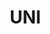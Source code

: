 # UNI
<!DOCTYPE html>
<html lang="ko">
<head>
    <meta charset="UTF-8">
    <meta name="viewport" content="width=device-width, initial-scale=1.0">
    <title>U.N.I - AI 대화 분석 서비스</title>
    <style>
        * {
            margin: 0;
            padding: 0;
            box-sizing: border-box;
        }
        
        body {
            font-family: 'Pretendard', -apple-system, BlinkMacSystemFont, system-ui, Roboto, sans-serif;
            background: #ffffff;
            color: #333;
            line-height: 1.6;
            overflow-x: hidden;
        }
        
        /* Navigation */
        nav {
            position: fixed;
            top: 0;
            width: 100%;
            background: rgba(255, 255, 255, 0.95);
            backdrop-filter: blur(10px);
            box-shadow: 0 2px 20px rgba(0,0,0,0.05);
            z-index: 1000;
            padding: 20px 0;
        }
        
        .nav-container {
            max-width: 1200px;
            margin: 0 auto;
            padding: 0 20px;
            display: flex;
            justify-content: space-between;
            align-items: center;
        }
        
        .logo-nav {
            font-size: 32px;
            font-weight: 900;
            color: #667eea;
            text-decoration: none;
        }
        
        .nav-links {
            display: flex;
            gap: 30px;
            align-items: center;
        }
        
        .nav-links a {
            color: #666;
            text-decoration: none;
            font-weight: 500;
            transition: color 0.3s;
        }
        
        .nav-links a:hover {
            color: #667eea;
        }
        
        .btn-start {
            background: linear-gradient(135deg, #667eea 0%, #764ba2 100%);
            color: white;
            padding: 10px 25px;
            border-radius: 25px;
            text-decoration: none;
            font-weight: 600;
            transition: all 0.3s;
            box-shadow: 0 5px 15px rgba(102, 126, 234, 0.3);
        }
        
        .btn-start:hover {
            transform: translateY(-2px);
            box-shadow: 0 8px 20px rgba(102, 126, 234, 0.4);
        }
        
        /* Hero Section */
        .hero {
            margin-top: 80px;
            padding: 80px 20px;
            background: linear-gradient(135deg, #667eea 0%, #764ba2 100%);
            position: relative;
            overflow: hidden;
        }
        
        .hero::before {
            content: '';
            position: absolute;
            top: -50%;
            left: -50%;
            width: 200%;
            height: 200%;
            background: radial-gradient(circle, rgba(255,255,255,0.1) 0%, transparent 70%);
            animation: pulse 6s ease-in-out infinite;
        }
        
        .hero-content {
            max-width: 1200px;
            margin: 0 auto;
            display: grid;
            grid-template-columns: 1fr 1fr;
            gap: 60px;
            align-items: center;
            position: relative;
            z-index: 1;
        }
        
        .hero-text h1 {
            font-size: 56px;
            color: white;
            font-weight: 900;
            margin-bottom: 20px;
            line-height: 1.2;
        }
        
        .hero-text .highlight {
            color: #BFFF00;
        }
        
        .hero-text p {
            font-size: 20px;
            color: rgba(255,255,255,0.9);
            margin-bottom: 30px;
            line-height: 1.6;
        }
        
        .hero-demo {
            background: white;
            border-radius: 20px;
            padding: 30px;
            box-shadow: 0 20px 60px rgba(0,0,0,0.2);
        }
        
        .demo-tabs {
            display: flex;
            gap: 10px;
            margin-bottom: 20px;
        }
        
        .demo-tab {
            padding: 8px 16px;
            background: #f5f5f5;
            border-radius: 10px;
            font-size: 14px;
            cursor: pointer;
            transition: all 0.3s;
        }
        
        .demo-tab.active {
            background: linear-gradient(135deg, #667eea 0%, #764ba2 100%);
            color: white;
        }
        
        .demo-content {
            background: #f8f9fa;
            border-radius: 15px;
            padding: 20px;
            min-height: 300px;
            position: relative;
        }
        
        .chat-message {
            margin-bottom: 15px;
            animation: slideIn 0.5s ease-out;
        }
        
        @keyframes slideIn {
            from { opacity: 0; transform: translateX(-20px); }
            to { opacity: 1; transform: translateX(0); }
        }
        
        .message-sent {
            text-align: right;
        }
        
        .message-bubble {
            display: inline-block;
            padding: 10px 15px;
            border-radius: 20px;
            max-width: 70%;
            font-size: 14px;
        }
        
        .message-sent .message-bubble {
            background: #667eea;
            color: white;
        }
        
        .message-received .message-bubble {
            background: white;
            color: #333;
            box-shadow: 0 2px 10px rgba(0,0,0,0.05);
        }
        
        .analysis-result {
            background: white;
            border-radius: 15px;
            padding: 20px;
            margin-top: 20px;
            box-shadow: 0 5px 20px rgba(0,0,0,0.1);
        }
        
        .analysis-result h4 {
            color: #667eea;
            margin-bottom: 10px;
        }
        
        .cta-hero {
            background: #BFFF00;
            color: #333;
            padding: 15px 40px;
            border-radius: 50px;
            font-size: 18px;
            font-weight: 700;
            text-decoration: none;
            display: inline-block;
            transition: all 0.3s;
            box-shadow: 0 10px 30px rgba(0,0,0,0.2);
            border: 2px solid transparent;
        }
        
        .cta-hero:hover {
            transform: translateY(-3px);
            box-shadow: 0 15px 40px rgba(0,0,0,0.3);
            border-color: white;
        }
        
        /* Features Section */
        .features-section {
            padding: 100px 20px;
            background: #f8f9fa;
        }
        
        .container {
            max-width: 1200px;
            margin: 0 auto;
        }
        
        .section-header {
            text-align: center;
            margin-bottom: 60px;
        }
        
        .section-header h2 {
            font-size: 42px;
            color: #333;
            margin-bottom: 20px;
            font-weight: 800;
        }
        
        .section-header p {
            font-size: 18px;
            color: #666;
        }
        
        .features-grid {
            display: grid;
            grid-template-columns: repeat(auto-fit, minmax(350px, 1fr));
            gap: 30px;
        }
        
        .feature-card {
            background: white;
            padding: 40px 30px;
            border-radius: 20px;
            box-shadow: 0 10px 30px rgba(0,0,0,0.05);
            transition: all 0.3s;
            position: relative;
            overflow: hidden;
        }
        
        .feature-card::before {
            content: '';
            position: absolute;
            top: 0;
            left: 0;
            width: 100%;
            height: 5px;
            background: linear-gradient(135deg, #667eea 0%, #764ba2 100%);
        }
        
        .feature-card:hover {
            transform: translateY(-5px);
            box-shadow: 0 20px 40px rgba(0,0,0,0.1);
        }
        
        .feature-icon {
            font-size: 48px;
            margin-bottom: 20px;
        }
        
        .feature-card h3 {
            font-size: 24px;
            color: #333;
            margin-bottom: 15px;
            font-weight: 700;
        }
        
        .feature-card p {
            color: #666;
            line-height: 1.6;
        }
        
        /* How It Works */
        .how-it-works {
            padding: 100px 20px;
            background: white;
        }
        
        .steps-container {
            display: flex;
            justify-content: space-between;
            align-items: center;
            max-width: 900px;
            margin: 0 auto;
            position: relative;
        }
        
        .step-item {
            text-align: center;
            flex: 1;
            position: relative;
            z-index: 1;
        }
        
        .step-circle {
            width: 120px;
            height: 120px;
            background: linear-gradient(135deg, #667eea 0%, #764ba2 100%);
            border-radius: 50%;
            display: flex;
            align-items: center;
            justify-content: center;
            margin: 0 auto 20px;
            font-size: 48px;
            color: white;
            box-shadow: 0 10px 30px rgba(102, 126, 234, 0.3);
        }
        
        .step-item h4 {
            font-size: 20px;
            color: #333;
            margin-bottom: 10px;
            font-weight: 700;
        }
        
        .step-item p {
            color: #666;
            font-size: 16px;
        }
        
        .step-arrow {
            position: absolute;
            top: 60px;
            width: 100px;
            height: 2px;
            background: #ddd;
            z-index: 0;
        }
        
        .step-arrow::after {
            content: '→';
            position: absolute;
            right: -10px;
            top: -10px;
            color: #ddd;
            font-size: 20px;
        }
        
        /* Pricing */
        .pricing-section {
            padding: 100px 20px;
            background: #f8f9fa;
        }
        
        .pricing-cards {
            display: grid;
            grid-template-columns: repeat(auto-fit, minmax(300px, 1fr));
            gap: 30px;
            max-width: 900px;
            margin: 0 auto;
        }
        
        .pricing-card {
            background: white;
            border-radius: 20px;
            padding: 40px 30px;
            text-align: center;
            position: relative;
            box-shadow: 0 10px 30px rgba(0,0,0,0.05);
            transition: all 0.3s;
        }
        
        .pricing-card.featured {
            background: linear-gradient(135deg, #667eea 0%, #764ba2 100%);
            color: white;
            transform: scale(1.05);
            box-shadow: 0 20px 40px rgba(102, 126, 234, 0.3);
        }
        
        .pricing-card h3 {
            font-size: 28px;
            margin-bottom: 10px;
            font-weight: 700;
        }
        
        .price {
            font-size: 48px;
            font-weight: 900;
            margin-bottom: 5px;
        }
        
        .price-unit {
            font-size: 16px;
            opacity: 0.7;
        }
        
        .pricing-features {
            list-style: none;
            margin: 30px 0;
        }
        
        .pricing-features li {
            padding: 10px 0;
            border-bottom: 1px solid rgba(0,0,0,0.05);
        }
        
        .pricing-card.featured .pricing-features li {
            border-bottom-color: rgba(255,255,255,0.2);
        }
        
        .pricing-cta {
            background: #BFFF00;
            color: #333;
            padding: 12px 30px;
            border-radius: 25px;
            text-decoration: none;
            font-weight: 600;
            display: inline-block;
            transition: all 0.3s;
        }
        
        .pricing-cta:hover {
            transform: translateY(-2px);
            box-shadow: 0 5px 20px rgba(0,0,0,0.2);
        }
        
        /* FAQ Section */
        .faq-section {
            padding: 100px 20px;
            background: white;
        }
        
        .faq-container {
            max-width: 800px;
            margin: 0 auto;
        }
        
        .faq-item {
            background: #f8f9fa;
            border-radius: 15px;
            padding: 25px;
            margin-bottom: 20px;
            cursor: pointer;
            transition: all 0.3s;
        }
        
        .faq-item:hover {
            box-shadow: 0 5px 20px rgba(0,0,0,0.05);
        }
        
        .faq-question {
            font-size: 18px;
            font-weight: 600;
            color: #333;
            display: flex;
            justify-content: space-between;
            align-items: center;
        }
        
        .faq-icon {
            font-size: 24px;
            color: #667eea;
            transition: transform 0.3s;
        }
        
        .faq-answer {
            margin-top: 15px;
            color: #666;
            line-height: 1.6;
            display: none;
        }
        
        .faq-item.active .faq-answer {
            display: block;
        }
        
        .faq-item.active .faq-icon {
            transform: rotate(45deg);
        }
        
        /* Footer */
        footer {
            background: #333;
            color: white;
            padding: 50px 20px 30px;
            text-align: center;
        }
        
        .footer-content {
            max-width: 1200px;
            margin: 0 auto;
        }
        
        .footer-logo {
            font-size: 36px;
            font-weight: 900;
            color: #BFFF00;
            margin-bottom: 20px;
        }
        
        .footer-links {
            display: flex;
            justify-content: center;
            gap: 30px;
            margin-bottom: 30px;
        }
        
        .footer-links a {
            color: rgba(255,255,255,0.7);
            text-decoration: none;
            transition: color 0.3s;
        }
        
        .footer-links a:hover {
            color: #BFFF00;
        }
        
        .copyright {
            color: rgba(255,255,255,0.5);
            font-size: 14px;
        }
        
        /* Responsive */
        @media (max-width: 768px) {
            .hero-content {
                grid-template-columns: 1fr;
                text-align: center;
            }
            
            .hero-text h1 {
                font-size: 36px;
            }
            
            .features-grid {
                grid-template-columns: 1fr;
            }
            
            .steps-container {
                flex-direction: column;
                gap: 40px;
            }
            
            .step-arrow {
                display: none;
            }
            
            .nav-links {
                display: none;
            }
        }
    </style>
</head>
<body>
    <!-- Navigation -->
    <nav>
        <div class="nav-container">
            <a href="#" class="logo-nav">U.N.I</a>
            <div class="nav-links">
                <a href="#features">기능</a>
                <a href="#how-it-works">사용법</a>
                <a href="#pricing">가격</a>
                <a href="#faq">FAQ</a>
                <a href="#" class="btn-start">무료로 시작하기</a>
            </div>
        </div>
    </nav>
    
    <!-- Hero Section -->
    <section class="hero">
        <div class="hero-content">
            <div class="hero-text">
                <h1>운명처럼 <span class="highlight">UNI</span>하게<br>우리 사이를 분석해요</h1>
                <p>카톡 대화를 붙여넣기만 하면<br>AI가 관계의 모든 것을 읽어드립니다</p>
                <a href="#" class="cta-hero">지금 무료로 분석하기</a>
            </div>
            <div class="hero-demo">
                <div class="demo-tabs">
                    <div class="demo-tab active">대화 분석</div>
                    <div class="demo-tab">AI 시뮬레이션</div>
                    <div class="demo-tab">관계 리포트</div>
                </div>
                <div class="demo-content">
                    <div class="chat-message message-received">
                        <div class="message-bubble">오늘 영화 어땠어?</div>
                    </div>
                    <div class="chat-message message-sent">
                        <div class="message-bubble">재밌었어! 다음에 같이 볼래?</div>
                    </div>
                    <div class="chat-message message-received">
                        <div class="message-bubble">음... 나중에 시간 되면!</div>
                    </div>
                    <div class="analysis-result">
                        <h4>🔍 AI 분석 결과</h4>
                        <p>상대방이 조심스러운 반응을 보이고 있어요. "나중에"라는 표현은 부담을 느낄 때 자주 사용되는 완곡한 거절 신호일 수 있습니다.</p>
                    </div>
                </div>
            </div>
        </div>
    </section>
    
    <!-- Features Section -->
    <section id="features" class="features-section">
        <div class="container">
            <div class="section-header">
                <h2>AI가 읽어주는 관계의 모든 것</h2>
                <p>복잡한 설치 없이, 대화만 붙여넣으면 10초 만에 분석 완료</p>
            </div>
            <div class="features-grid">
                <div class="feature-card">
                    <div class="feature-icon">🔍</div>
                    <h3>숨은 의미 파악</h3>
                    <p>대화 속 진짜 의도와 감정을 정확히 읽어내고, 오해할 수 있는 부분을 짚어드립니다. 상황별 최적의 답장도 추천해드려요.</p>
                </div>
                <div class="feature-card">
                    <div class="feature-icon">💑</div>
                    <h3>MBTI 궁합 분석</h3>
                    <p>두 사람의 성격 유형과 나이를 고려한 맞춤형 궁합 리포트. 소통 스타일의 차이와 개선 방법까지 제시합니다.</p>
                </div>
                <div class="feature-card">
                    <div class="feature-icon">🎮</div>
                    <h3>AI 대화 시뮬레이션</h3>
                    <p>상대방의 말투를 학습한 AI와 중요한 대화를 미리 연습해보세요. 고백, 사과, 제안 등 다양한 상황 대비 가능!</p>
                </div>
                <div class="feature-card">
                    <div class="feature-icon">📊</div>
                    <h3>관계 밸런스 체크</h3>
                    <p>누가 대화를 주도하는지, 답장 속도와 길이는 어떤지 객관적으로 분석. 건강한 관계를 위한 인사이트 제공.</p>
                </div>
                <div class="feature-card">
                    <div class="feature-icon">💭</div>
                    <h3>호감도 분석</h3>
                    <p>답장 패턴과 언어 사용으로 상대방의 관심도 측정. 관계가 발전하는 신호인지, 거리를 두는 신호인지 구분해드립니다.</p>
                </div>
                <div class="feature-card">
                    <div class="feature-icon">📈</div>
                    <h3>관계 변화 추적</h3>
                    <p>시간에 따른 대화 온도와 친밀도 변화를 시각화. 관계의 전환점과 중요한 순간들을 포착합니다.</p>
                </div>
            </div>
        </div>
    </section>
    
    <!-- How It Works -->
    <section id="how-it-works" class="how-it-works">
        <div class="container">
            <div class="section-header">
                <h2>너무나 간단한 3단계</h2>
                <p>복잡한 가입 절차 없이 바로 시작하세요</p>
            </div>
            <div class="steps-container">
                <div class="step-item">
                    <div class="step-circle">📱</div>
                    <h4>대화 복사</h4>
                    <p>카톡이나 메신저에서<br>분석할 대화 복사</p>
                </div>
                <div class="step-arrow" style="left: 25%;"></div>
                <div class="step-item">
                    <div class="step-circle">📋</div>
                    <h4>붙여넣기</h4>
                    <p>UNI에 대화 내용<br>간단히 붙여넣기</p>
                </div>
                <div class="step-arrow" style="right: 25%;"></div>
                <div class="step-item">
                    <div class="step-circle">✨</div>
                    <h4>분석 완료</h4>
                    <p>10초 만에<br>AI 분석 결과 확인</p>
                </div>
            </div>
        </div>
    </section>
    
    <!-- Pricing -->
    <section id="pricing" class="pricing-section">
        <div class="container">
            <div class="section-header">
                <h2>부담 없는 가격</h2>
                <p>무료로 시작하고 필요할 때만 결제하세요</p>
            </div>
            <div class="pricing-cards">
                <div class="pricing-card">
                    <h3>무료</h3>
                    <div class="price">0<span class="price-unit">원</span></div>
                    <ul class="pricing-features">
                        <li>하루 3회 기본 분석</li>
                        <li>감정 분석 리포트</li>
                        <li>관계 유형 진단</li>
                        <li>5분 챗봇 연습</li>
                    </ul>
                    <a href="#" class="pricing-cta" style="background: linear-gradient(135deg, #667eea 0%, #764ba2 100%); color: white;">무료로 시작</a>
                </div>
                <div class="pricing-card featured">
                    <h3>프리미엄</h3>
                    <div class="price">3,900<span class="price-unit">원/월</span></div>
                    <ul class="pricing-features">
                        <li>✨ 무제한 분석</li>
                        <li>✨ 심화 리포트</li>
                        <li>✨ AI 코칭 기능</li>
                        <li>✨ 무제한 시뮬레이션</li>
                        <li>✨ PDF 다운로드</li>
                        <li>✨ 광고 제거</li>
                    </ul>
                    <a href="#" class="pricing-cta">프리미엄 시작</a>
                </div>
                <div class="pricing-card">
                    <h3>연간 결제</h3>
                    <div class="price">19,000<span class="price-unit">원/년</span></div>
                    <ul class="pricing-features">
                        <li>🎁 7개월 무료 혜택</li>
                        <li>모든 프리미엄 기능</li>
                        <li>우선 고객 지원</li>
                        <li>신규 기능 먼저 체험</li>
                    </ul>
                    <a href="#" class="pricing-cta" style="background: #ff4757; color: white;">59% 할인</a>
                </div>
            </div>
            
            <!-- 추가 옵션 더보기 -->
            <div style="text-align: center; margin-top: 50px;">
                <button id="moreOptions" style="background: none; border: 2px solid #667eea; color: #667eea; padding: 12px 30px; border-radius: 25px; font-size: 16px; font-weight: 600; cursor: pointer; transition: all 0.3s;">
                    추가 패키지 더보기 ▼
                </button>
            </div>
            
            <div id="additionalOptions" style="display: none; margin-top: 40px;">
                <h3 style="text-align: center; margin-bottom: 30px; color: #333; font-size: 28px;">특별 패키지</h3>
                <div class="pricing-cards">
                    <div class="pricing-card">
                        <h3>💔 이별 극복</h3>
                        <div class="price">9,900<span class="price-unit">원</span></div>
                        <ul class="pricing-features">
                            <li>30일 집중 분석</li>
                            <li>AI 힐링 코칭</li>
                            <li>성장 포인트 발견</li>
                            <li>새출발 가이드</li>
                        </ul>
                        <a href="#" class="pricing-cta" style="background: #5f27cd; color: white;">구매하기</a>
                    </div>
                    <div class="pricing-card">
                        <h3>💕 고백 성공</h3>
                        <div class="price">7,900<span class="price-unit">원</span></div>
                        <ul class="pricing-features">
                            <li>무제한 시뮬레이션</li>
                            <li>성공 전략 리포트</li>
                            <li>타이밍 분석</li>
                            <li>실패 시 피드백</li>
                        </ul>
                        <a href="#" class="pricing-cta" style="background: #ff6b6b; color: white;">구매하기</a>
                    </div>
                    <div class="pricing-card">
                        <h3>💑 커플 패키지</h3>
                        <div class="price">14,900<span class="price-unit">원</span></div>
                        <ul class="pricing-features">
                            <li>2인 동시 이용</li>
                            <li>관계 개선 미션</li>
                            <li>서로 바꿔보기</li>
                            <li>1개월 무제한</li>
                        </ul>
                        <a href="#" class="pricing-cta" style="background: #48dbfb; color: white;">구매하기</a>
                    </div>
                </div>
                
                <h3 style="text-align: center; margin: 40px 0 30px; color: #333; font-size: 28px;">단건 이용권</h3>
                <div class="pricing-cards" style="max-width: 600px; margin: 0 auto;">
                    <div class="pricing-card" style="text-align: left;">
                        <h3 style="text-align: center;">🎯 필요할 때만</h3>
                        <ul class="pricing-features" style="margin: 20px 0;">
                            <li style="display: flex; justify-content: space-between;">
                                <span>1회 심화 분석</span>
                                <strong style="color: #667eea;">1,900원</strong>
                            </li>
                            <li style="display: flex; justify-content: space-between;">
                                <span>24시간 무제한</span>
                                <strong style="color: #667eea;">2,900원</strong>
                            </li>
                            <li style="display: flex; justify-content: space-between;">
                                <span>PDF 리포트 추출</span>
                                <strong style="color: #667eea;">900원</strong>
                            </li>
                            <li style="display: flex; justify-content: space-between;">
                                <span>긴급 분석 (즉시)</span>
                                <strong style="color: #667eea;">3,900원</strong>
                            </li>
                        </ul>
                    </div>
                </div>
            </div>
        </div>
    </section>
    
    <!-- FAQ -->
    <section id="faq" class="faq-section">
        <div class="container">
            <div class="section-header">
                <h2>자주 묻는 질문</h2>
                <p>궁금한 점이 있으신가요?</p>
            </div>
            <div class="faq-container">
                <div class="faq-item">
                    <div class="faq-question">
                        내 대화 내용은 안전한가요?
                        <span class="faq-icon">+</span>
                    </div>
                    <div class="faq-answer">
                        네, 완벽히 안전합니다. 입력된 대화는 분석 후 즉시 삭제되며, 서버에 저장되지 않습니다. 모든 데이터는 암호화되어 전송되고, 회원가입이 없어 개인정보와 연결되지 않습니다.
                    </div>
                </div>
                <div class="faq-item">
                    <div class="faq-question">
                        AI 분석은 얼마나 정확한가요?
                        <span class="faq-icon">+</span>
                    </div>
                    <div class="faq-answer">
                        UNI의 AI는 85-90%의 정확도를 보입니다. 다만 반어법, 은어, 문화적 맥락 등에서는 해석에 한계가 있을 수 있어요. 중요한 결정은 AI 분석만으로 하지 마시고 참고 자료로 활용하세요.
                    </div>
                </div>
                <div class="faq-item">
                    <div class="faq-question">
                        어떤 메신저를 지원하나요?
                        <span class="faq-icon">+</span>
                    </div>
                    <div class="faq-answer">
                        카카오톡, 라인, 텔레그램, 왓츠앱, 인스타그램 DM 등 텍스트로 복사 가능한 모든 메신저를 지원합니다. 한국어와 영어 모두 분석 가능하며, 최소 10개 이상의 주고받은 메시지가 필요합니다.
                    </div>
                </div>
                <div class="faq-item">
                    <div class="faq-question">
                        상대방 동의가 필요한가요?
                        <span class="faq-icon">+</span>
                    </div>
                    <div class="faq-answer">
                        법적으로는 문제없지만, 윤리적 사용을 권장합니다. 관계 개선이나 자기 성찰을 위한 목적으로 사용하시고, 분석 결과를 상대방과 함께 보며 소통하면 더욱 좋습니다.
                    </div>
                </div>
            </div>
        </div>
    </section>
    
    <!-- Footer -->
    <footer>
        <div class="footer-content">
            <div class="footer-logo">U.N.I</div>
            <div class="footer-links">
                <a href="#">이용약관</a>
                <a href="#">개인정보처리방침</a>
                <a href="#">고객센터</a>
                <a href="#">파트너십</a>
            </div>
            <p class="copyright">© 2025 U.N.I. All rights reserved.</p>
        </div>
    </footer>
    
    <script>
        // FAQ Toggle
        document.querySelectorAll('.faq-item').forEach(item => {
            item.addEventListener('click', () => {
                item.classList.toggle('active');
            });
        });
        
        // Demo Tab Switching
        document.querySelectorAll('.demo-tab').forEach(tab => {
            tab.addEventListener('click', () => {
                document.querySelectorAll('.demo-tab').forEach(t => t.classList.remove('active'));
                tab.classList.add('active');
            });
        });
        
        // More Options Toggle
        document.getElementById('moreOptions').addEventListener('click', function() {
            const additionalOptions = document.getElementById('additionalOptions');
            if (additionalOptions.style.display === 'none' || additionalOptions.style.display === '') {
                additionalOptions.style.display = 'block';
                this.innerHTML = '추가 패키지 접기 ▲';
                // Smooth scroll to show the additional options
                additionalOptions.scrollIntoView({ behavior: 'smooth', block: 'nearest' });
            } else {
                additionalOptions.style.display = 'none';
                this.innerHTML = '추가 패키지 더보기 ▼';
            }
        });
    </script>
</body>
</html>
